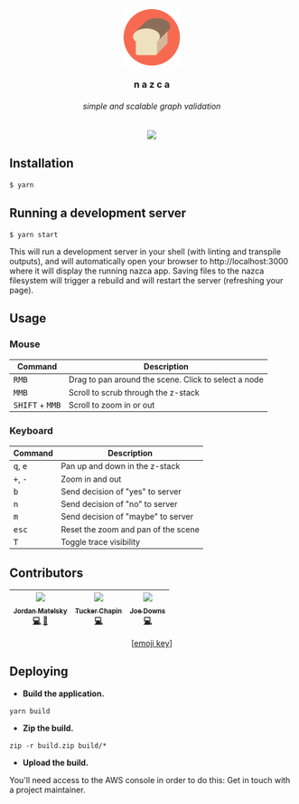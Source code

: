 <p align=center><img align=center src='./logo.png' width=100 /></p>
<h3 align=center>n a z c a</h3>
<h6 align=center>simple and scalable graph validation</h6>

<p align=center><img align=center src="https://img.shields.io/badge/all_contributors-3-orange.svg?style=flat-square" /></p>

## Installation

```shell
$ yarn
```

## Running a development server

```shell
$ yarn start
```

This will run a development server in your shell (with linting and transpile outputs), and will automatically open your browser to http://localhost:3000 where it will display the running nazca app. Saving files to the nazca filesystem will trigger a rebuild and will restart the server (refreshing your page).

## Usage

### Mouse

| Command | Description |
|---------|-------------|
| <kbd>RMB</kbd> | Drag to pan around the scene. Click to select a node |
| <kbd>MMB</kbd> | Scroll to scrub through the z-stack |
| <kbd>SHIFT</kbd> + <kbd>MMB</kbd> | Scroll to zoom in or out |

### Keyboard

| Command | Description |
|---------|-------------|
| <kbd>q</kbd>, <kbd>e</kbd> | Pan up and down in the z-stack |
| <kbd>+</kbd>, <kbd>-</kbd> | Zoom in and out |
| <kbd>b</kbd> | Send decision of "yes" to server |
| <kbd>n</kbd> | Send decision of "no" to server |
| <kbd>m</kbd> | Send decision of "maybe" to server |
| <kbd>esc</kbd> | Reset the zoom and pan of the scene |
| <kbd>T</kbd> | Toggle trace visibility |

## Contributors

<!-- ALL-CONTRIBUTORS-LIST:START - Do not remove or modify this section -->
<!-- prettier-ignore -->
| [<img src="https://avatars2.githubusercontent.com/u/693511?v=4" width="100px;"/><br /><sub><b>Jordan Matelsky</b></sub>](http://jordan.matelsky.com)<br />[💻](https://github.com/aplbrain/colocar/commits?author=j6k4m8 "Code") [💬](#question-j6k4m8 "Answering Questions") | [<img src="https://avatars0.githubusercontent.com/u/9058954?v=4" width="100px;"/><br /><sub><b>Tucker Chapin</b></sub>](http://tuckerchap.in)<br />[💻](https://github.com/aplbrain/colocar/commits?author=tuckerchapin "Code") | [<img src="https://avatars0.githubusercontent.com/u/7283561?v=4" width="100px;"/><br /><sub><b>Joe Downs</b></sub>](https://github.com/jtpdowns)<br />[💻](https://github.com/aplbrain/colocar/commits?author=jtpdowns "Code") |
| :---: | :---: | :---: |
<!-- ALL-CONTRIBUTORS-LIST:END -->

<p align=center>[<a href="https://github.com/kentcdodds/all-contributors#emoji-key">emoji key</a>]</p>

## Deploying

- **Build the application.**

```shell
yarn build
```

- **Zip the build.**

```shell
zip -r build.zip build/*
```

- **Upload the build.**

You'll need access to the AWS console in order to do this: Get in touch with a project maintainer.
